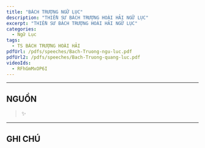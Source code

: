```yaml
---
title: "BÁCH TRƯỢNG NGỮ LỤC"
description: "THIỀN SƯ BÁCH TRƯỢNG HOÀI HẢI NGỮ LỤC"
excerpt: "THIỀN SƯ BÁCH TRƯỢNG HOÀI HẢI NGỮ LỤC"
categories: 
  - Ngữ Lục
tags: 
  - TS BÁCH TRƯỢNG HOÀI HẢI
pdfUrl: /pdfs/speeches/Bach-Truong-ngu-luc.pdf
pdfUrl2: /pdfs/speeches/Bach-Truong-quang-luc.pdf
videoIds:
  - RFhGmMxOP6I
---
```




<hr class="blog-rule" />

## NGUỒN

> ✨

<hr class="blog-rule" />

## GHI CHÚ

[^1]: ⭐️ <a href="/masters/Baizhang-Huaihai" target="_blank">🔗 TS BÁCH TRƯỢNG HOÀI HẢI</a>
